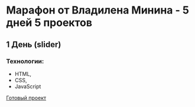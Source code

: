 # Марафон от Владилена Минина - 5 дней 5 проектов
## 1 День (slider)
### Технологии:
 - HTML,
 - CSS,
 - JavaScript
 
[Готовый проект](https://n1ckwhite.github.io/slider-image/)
